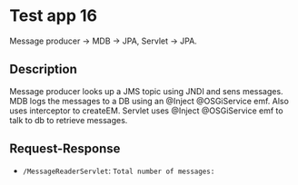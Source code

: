 # Test app 16

Message producer -> MDB -> JPA, Servlet -> JPA.

## Description

Message producer looks up a JMS topic using JNDI and sens messages. 
MDB logs the messages to a DB using an @Inject @OSGiService emf. 
Also uses interceptor to createEM.
Servlet uses @Inject @OSGiService emf to talk to db to retrieve messages.

## Request-Response

- `/MessageReaderServlet`: `Total number of messages: `
